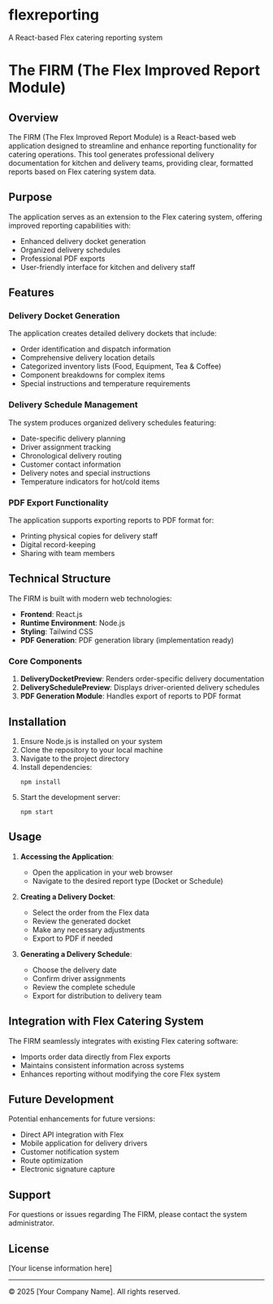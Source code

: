 # flexreporting
A React-based Flex catering  reporting system
# The FIRM (The Flex Improved Report Module)

## Overview

The FIRM (The Flex Improved Report Module) is a React-based web application designed to streamline and enhance reporting functionality for catering operations. This tool generates professional delivery documentation for kitchen and delivery teams, providing clear, formatted reports based on Flex catering system data.

## Purpose

The application serves as an extension to the Flex catering system, offering improved reporting capabilities with:

- Enhanced delivery docket generation
- Organized delivery schedules
- Professional PDF exports
- User-friendly interface for kitchen and delivery staff

## Features

### Delivery Docket Generation

The application creates detailed delivery dockets that include:

- Order identification and dispatch information
- Comprehensive delivery location details
- Categorized inventory lists (Food, Equipment, Tea & Coffee)
- Component breakdowns for complex items
- Special instructions and temperature requirements

### Delivery Schedule Management

The system produces organized delivery schedules featuring:

- Date-specific delivery planning
- Driver assignment tracking
- Chronological delivery routing
- Customer contact information
- Delivery notes and special instructions
- Temperature indicators for hot/cold items

### PDF Export Functionality

The application supports exporting reports to PDF format for:

- Printing physical copies for delivery staff
- Digital record-keeping
- Sharing with team members

## Technical Structure

The FIRM is built with modern web technologies:

- **Frontend**: React.js
- **Runtime Environment**: Node.js
- **Styling**: Tailwind CSS
- **PDF Generation**: PDF generation library (implementation ready)

### Core Components

1. **DeliveryDocketPreview**: Renders order-specific delivery documentation
2. **DeliverySchedulePreview**: Displays driver-oriented delivery schedules
3. **PDF Generation Module**: Handles export of reports to PDF format

## Installation

1. Ensure Node.js is installed on your system
2. Clone the repository to your local machine
3. Navigate to the project directory
4. Install dependencies:
   ```
   npm install
   ```
5. Start the development server:
   ```
   npm start
   ```

## Usage

1. **Accessing the Application**:
   - Open the application in your web browser
   - Navigate to the desired report type (Docket or Schedule)

2. **Creating a Delivery Docket**:
   - Select the order from the Flex data
   - Review the generated docket
   - Make any necessary adjustments
   - Export to PDF if needed

3. **Generating a Delivery Schedule**:
   - Choose the delivery date
   - Confirm driver assignments
   - Review the complete schedule
   - Export for distribution to delivery team

## Integration with Flex Catering System

The FIRM seamlessly integrates with existing Flex catering software:

- Imports order data directly from Flex exports
- Maintains consistent information across systems
- Enhances reporting without modifying the core Flex system

## Future Development

Potential enhancements for future versions:

- Direct API integration with Flex
- Mobile application for delivery drivers
- Customer notification system
- Route optimization
- Electronic signature capture

## Support

For questions or issues regarding The FIRM, please contact the system administrator.

## License

[Your license information here]

---

© 2025 [Your Company Name]. All rights reserved.
